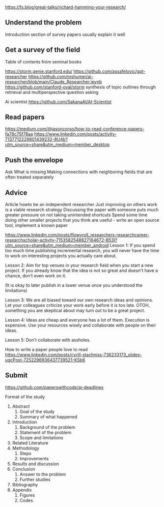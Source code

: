 https://fs.blog/great-talks/richard-hamming-your-research/
## Understand the problem
Introduction section of survey papers usually explain it well

## Get a survey of the field

Table of contents from seminal books

https://storm.genie.stanford.edu/
https://github.com/assafelovic/gpt-researcher
https://github.com/mshumer/ai-researcher/blob/main/Claude_Researcher.ipynb
https://github.com/stanford-oval/storm synthesis of topic outlines through retrieval and multiperspective question asking

Ai scientist
https://github.com/SakanaAI/AI-Scientist

## Read papers
https://medium.com/@jasoncorso/how-to-read-conference-papers-fa78c75f78aa
https://www.linkedin.com/posts/activity-7137712229801439232-8U4b?utm_source=share&utm_medium=member_desktop

## Push the envelope
Ask What is missing
Making connections with neighboring fields that are often treated separately

## Advice
Article howto be an independent researcher
Just improving on others work is a viable research strategy
Discussing the paper with someone puts much greater pressure on not taking unintended shortcuts
Spend some time doing other smaller projects that you think are useful - write an open source tool, implement a known paper

https://www.linkedin.com/posts/flowyroll_researchers-researchcareer-researchscholar-activity-7153582548827164672-B53I?utm_source=share&utm_medium=member_android
Lesson 1: If you spend too much time publishing incremental research, you will never have the time to work on interesting projects you actually care about.

Lesson 2: Aim for top venues in your research field when you start a new project. If you already know that the idea is not so great and doesn't have a chance, don’t even work on it. 

(It is okay to later publish in a lower venue once you understood the limitations)

Lesson 3: We are all biased toward our own research ideas and opinions. Let your colleagues criticize your work early before it is too late. OTOH, something you are skeptical about may turn out to be a great project.

Lesson 4: Ideas are cheap and everyone has a lot of them. Execution is expensive. Use your resources wisely and collaborate with people on their ideas.

Lesson 5: Don’t collaborate with assholes. 

How to write a paper people love to read
https://www.linkedin.com/posts/cyrill-stachniss-736233173_slides-ugcPost-7252296936437739521-KSb6
## Submit
https://github.com/paperswithcode/ai-deadlines

Format of the study
1. Abstract
	1. Goal of the study
	2. Summary of what happened
2. Introduction
	1. Background of the problem
	2. Statement of the problem
	3. Scope and limitations
3. Related Literature
3. Methodology
	1. Steps
	2. Improvements
4. Results and discussion
5. Conclusion
	1. Answer to the problem
	2. Further studies
6. Bibliography
7. Appendix
	1. Figures
	2. Codes